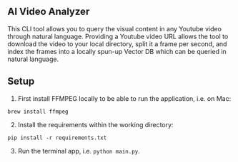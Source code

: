 ## AI Video Analyzer

This CLI tool allows you to query the visual content in any Youtube video through natural language. Providing a Youtube video URL allows the tool to download the video to your local directory,
split it a frame per second, and index the frames into a locally spun-up Vector DB which can be queried in natural language.

## Setup
1. First install FFMPEG locally to be able to run the application, i.e. on Mac:
```
brew install ffmpeg
```
2. Install the requirements within the working directory:
```
pip install -r requirements.txt
```
3. Run the terminal app, i.e. `python main.py`.
